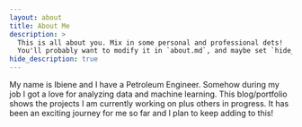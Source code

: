 ```yaml
---
layout: about
title: About Me
description: >
  This is all about you. Mix in some personal and professional dets!
  You'll probably want to modify it in `about.md`, and maybe set `hide_description` to `true` in the front matter.
hide_description: true
---
```


My name is Ibiene and I have a Petroleum Engineer. Somehow during my job I got a love for analyzing data and machine learning. This blog/portfolio shows the projects I am currently working on plus others in progress. It has been an exciting journey for me so far and I plan to keep adding to this!
